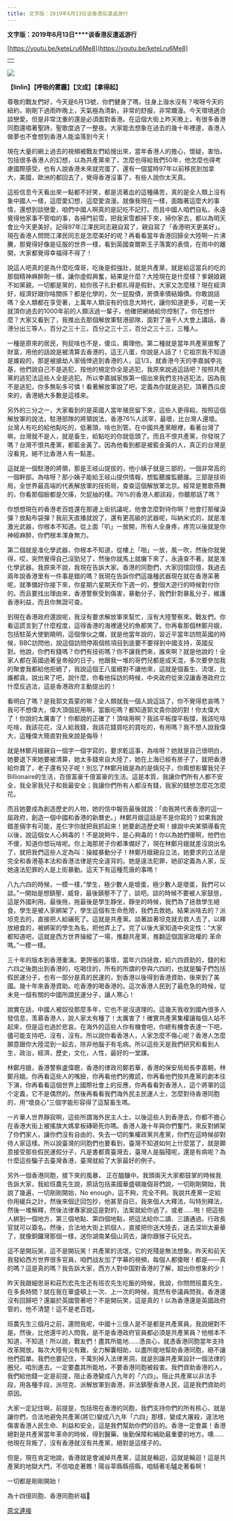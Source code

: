 ```yaml
---
title: 文字版：2019年6月13日谈香港反遣返游行
---
```


**文字版：****2019****年****6****月****13****日****谈香港反遣返游行**


[https://youtu.be/keteLru6Me8](https://youtu.be/keteLru6Me8)









|  |
| --- |
|  |  |





[![](https://1.bp.blogspot.com/-WsK2s83WWYo/XQLHSX_VAtI/AAAAAAAABvU/Rcjv1DqkPJQvYQREurcFhLUukjVv7JbBQCLcBGAs/s400/111.PNG)](https://1.bp.blogspot.com/-WsK2s83WWYo/XQLHSX_VAtI/AAAAAAAABvU/Rcjv1DqkPJQvYQREurcFhLUukjVv7JbBQCLcBGAs/s1600/111.PNG)



**【****linlin****】【呼吸的雾霾】【文成】【拿得起】**


尊敬的戰友們好，今天是6月13號，你們健身了嗎，往身上潑水沒有？唉呀今天的紐約，剛剛下過雨昨晚上，天氣極為清新，非常的舒服，非常爛漫。今天環境適合談戀愛。但是非常沈重的還是必須面對香港。在這個大街上昨天晚上，有很多香港同胞還唱著聖詩，聖歌度過了一整夜。大家能去想象在過去的幾十年裡邊，香港人做夢也不會想到香港人能淪落到今天！


現在大量的網上過去的視頻被戰友們給搜出來，當年香港人的擔心，懷疑，害怕，包括很多香港人的幻想，以為共產黨來了，怎麼也得給我們50年，他怎麼也得考慮國際感受，也有人說香港未來就完蛋了，還有一個當時97年以前移民到加拿大，美國，歐洲的都回去了，覺得香港沒事了，有些人說你太天真。


這些信息今天看出來一點都不好笑，都是流著血的這種痛苦，真的是全人類上沒有象中國人一樣，這麼愛幻想，這麼愛浪漫。就像我現在一樣，面臨著這麼大的事情，還想到談戀愛，咱們中國人啊真的是記吃不記打。而且中國人咱們自私，永遠覺得他家事不管咱的事，各掃門前雪，把我家雪都掃下來，掃你家去，都以為明天會比今天更美好。記得97年江澤民同志親自寫了，親自寫了「香港明天更美好」。現在香港人問問江澤民同志是怎麼美好的呢？再看看當年香港回歸全大陸啊一片沸騰，那覺得好像是征服的世界一樣，看到英國查爾斯王子落寞的表情，在雨中的離開，大家都覺得幸福得不得了！


說這人吧真的是為什麼吃偉哥，吃後是假強壯，就是共產黨，就是給這當兵的吃的那個精神麻醉劑一樣，讓你虛假興奮，結果是什麼？大陸現在是什麼樣？爹親娘親不如黨親，一切都是黨的，給你孩子扎針都扎得是假針。大家又怎麼樣？現在經濟好，經濟好跟你啥關係？都是化學的，欠一屁股債，房債車債結婚債。你敢說話嗎？全人類都在享受著，上萬年人類沒有的信息大時代，讓你知道更多，可能一天就頂你過去的1000年前的人類活過一輩子，他確把網絡給你控制了。你在想什麼？大家又看到了，我推出去那個解放軍駐港部隊，面對了幾千人大會上講話，香港分出三等人，百分之三十三，百分之三十三，百分之三十三，三種人。


一種是原來的居民，狗屁啥也不是，傻瓜，甭理他。第二種就是當年共產黨搶奪了財富，用他的話說是被清算去香港的，這王八蛋，你說是人話了！它祖宗我不知道是誰殺的，那是被搶劫人家僥倖逃到香港的人，這1/3，就香港今天的李嘉誠李兆基，他們說自己不是逃犯，按他的規定你全是逃犯，我原來說過這話吧？按照共產黨的逃犯法這些人全是逃犯。所以李嘉誠家族第一個出來我們支持逃犯法，因為我不是逃犯，你多無恥多可憐！看著解放軍說了吧，定義為你就是逃犯，頂著西瓜皮來的，香港絕大多數是這樣來。


另外的三分之一，大家看到的是英國人當年殖民留下來，這些人更得殺。按照這個解放軍的說法，駐港部隊的將領說法，香港76%人該宰，最壞，比台灣人還壞。台灣人有吃的給他點吃的，低著頭，啥也別管。在中國共產黨眼裡，看著台灣了嘛，台灣就不是人，就是畜生，給點吃的你就低頭了。而且不恨共產黨，你發現了嗎？台灣不恨共產黨，都藍金黃了。因為他看到都是被藍金黃的人，真正的台灣是沒看見，絕不比香港人有一點差。


這就是一個駐港的將領，那是王岐山提拔的，他小姨子就是三部的，一個非常高的一個幹部。為啥呀？那小姨子能給王岐山提供情報，想監聽誰監聽誰。三部是技術局，全世界最高端的代表解放軍的技術局，查查這個解放軍北京。經常是鶯歌燕舞的，你看那個臉都是欠揍，欠屁抽的樣。76%的香港人都該殺，你聽那話了嗎？


你想想現在的香港老百姓還在那邊上街抗議呢，他會怎麼對待你啊？他會打那催淚彈？放點布袋彈？我前天直播就說了，還有更高級的武器呢，叫納米式的，就是准激光武器，你根本不知道。從上面「叭」一放開，所有人全身疼，疼完以後就是你神經麻醉，你們根本渾身無力。


第二個就是准化學武器，你根本不知道，從樓上「啪」一放，風一吹，然後你就覺得，哎，突然覺得自己沒勁兒了，然後你就馬上就癱下來了，永遠查不著，就是准化學武器。我原來不說，我現在告訴大家。香港的同胞們，大家回憶回憶，我過去兩年說香港里有一件事是錯的嗎？我現在告訴你們這幾種武器現在就在香港呆著呢，就準備好你接下來，你星期六星期天你下週一的，整個大遊行的時候對付你的。而且要找出理由來，香港警察受到傷害，暴動分子，我們針對暴亂分子，維護香港利益，而且你無證可查。


到現在香港政府還說呢，我沒有要求解放軍來幫忙，沒有大陸警察來。戰友們，你看這謊言到了什麼程度，這得香港的海裡邊兒的魚都笑了。你再看那個林鄭月娥，包括駐英大使劉曉明，這個傢伙之爛，就是他當年說的，習近平當年訪問英國的時候，BBC訪問他，說這個訪問停兩個核項目到底要不要得到中國支持，英國反對。他說，你們有錢嗎？你們有技術嗎？你不讓我們來，誰來啊？就是他說的！全家人都在英國過著皇帝般的日子。他跟我一堆的哥們兒都是成天混，多次要參加我的聚會我都給他拒絕了，我說這個王八蛋絕對不讓他來，這就是個畜生、流氓，比誰都貪。說出來了吧，說什麼，你看他採訪的時候，中央政府從來沒讓香港政府立什麼反逃法，這是香港政府主動提出的！


看明白了嗎？是我郭文貴蒙的嘛？全人類就我一個人說這話了，你不覺得悲哀嗎？我可不想偉大，偉大頂個屁用啊，當飯吃嗎？都知道郭文貴你說的對！你太偉大了！你說的太厲害了！你都說的正確了！頂啥用啊？我該平板撐平板撐，我該吃啥吃啥，我該花花，沒人給我錢，我該花錢買吃的買吃的，有用嗎？我不想人說我偉大，這種偉大簡直對我來說是侮辱！


就是林鄭月娥親自一個字一個字寫的，要求乾這事，為啥呀？她就是自己很明白，她要退下來她要被清算，她太多錢來自大陸了，她在上海已經有房子了，就把香港給你賣了，老子還有兒子呢！別忘了林鄭月娥是為的是倆兒子，你甭想影響我兒子Billionaire的生活，百億富豪千億富豪的生活。這是本質，我讓你們所有人都不安全，我全家我兒子和我最安全；我讓你們所有人都沒有錢，我家的錢想怎麼花怎麼花。


而且她要成為創造歷史的人物，她的信中報告最後就說：「由我將代表香港的這一屆政府，創造一個中國和香港的新曆史。」林鄭月娥這話是不是你寫的？如果我說錯差倆字有可能，差仨字你就把我抓起來！她要創造歷史啊！據說中央某領導看完以後，說這個女人心夠毒的！不是說夠牛，是心夠毒的！你以為她們傻啊，他們也不傻，知道你想玩啥呢。你上海那房子你都準備好了，現在林鄭月娥就差沒說出名了，就把我們這些人定為叫：操縱暴動分子！林鄭月娥親自立法，她要求的立法是完全和香港基本法和香港法律是完全違背的。她是違法犯罪，她卻定義為人家，反她違法犯罪的人是上街暴動。這天下有這種荒唐的事嗎！


八九六四的時候，一模一樣，”學生，極少數人是壞蛋，極少數人是壞蛋，我們可以談。”一開始是想鎮壓，威脅，最後鎮壓不了了，談吧。談的時候不要被人家鼓慫，這是外國利用。最後拖，拖最後是學生靜坐，靜坐的時候，我們為了拯救學生絕食，學生是被人家綁架了，學生這個有生命危險，我們去救她。結果派啥去的？派坦克去的，直接把人給碾死了。這就是共產黨。談著談著坦克就去救人去了，以釋放絕食的，被綁架的學生為名，把他弄上了。完了以後大家知道中央定性：“大家都知道吧，這就是西方世界操縱了一場，推翻共産黨，推翻這個国家政權的 革命嗎。”一模一樣。


三十年的版本到香港重演。更誇張的事情，當年六四拯救，給六四資助的，錢的和六四之後跑出到香港的，吃喝住的，所有的所謂的參與六四的，也就是騙子們包括假民運分子，也有一部分是真的民運的，到香港以後得到香港資助，後來到了美國。幾十年來香港資助。吃香港的喝香港的。這次香港人民到了最危急的時候，從未見一個有關的中國所謂民運分子，讓人寒心！


說實在話，中國人被奴役那麼多年，它也不是沒道理的。這幾天我收到國內很多人發信息，羡慕香港人，說人家太有種了！太厲害了！確實共產黨集權讓每個人站不起來，但是這也過於悲哀。在海外的這些人你有機會吧，你總有機會表達一下吧，儘可能支持吧，沒有，沒有。所以説你看香港人，人家怎麼不傷心呢？香港人怎麼願意跟你大陸混到一起去，除非他腦子有毛病。所以這些天是我們研究和看到人生，政治，經濟，歷史，文化，人性，最好的一堂課。


林鄭月娥，香港警察盧偉聰，香港的律政司鄭若華，香港的保安局局長李嘉朝，林鄭月娥。你再看這些人的嘴臉，你再看他們的撒謊，你再看他們按共產黨的劇本往下演，你再看看這個世界上國際社會上的反應，你再看看對香港人，這个將軍的這个定義，它不是偶然的。然後再看看我們海外民主民運人士，怎麼對待香港同胞的，用“壞良心”三個字能形容得了這幫畜生嗎。


一片華人世界靜寂啊，這些所謂海外民主人士。以後這些人到香港去，你都不擔心在香港大街上被搖旗大媽拿板磚砸死你嗎。香港人幾十年與你們奮鬥，來反對綁架了你們家人，讓你們沒有自由的，失去一切的集權政黨共產黨，你們在這時候卻對待人家這樣。所以說臺灣的同胞們也要看到，臺灣不知道如何上什麼當了，就是願意接受那些假民運假分子，凡是書都賣臺灣去，臺灣人是腦殘呢，還是有病呢？為什麼這些騙子去臺灣香港，臺灣就給了大家最好的例子。


另外一個香港同胞，接下來的風暴， 正在醞釀中。我頭兩天大家都鼓掌的時候我告訴大家，我給班農先生說，原話包括美國華盛頓幾個哥們說，一切剛剛開始，我說了幾遍，一切剛剛開始，No enough，這不夠，完全不夠。我說共產黨一定給你用緩兵之計，然後來個迂回包抄，他甚至自已，我來個人大釋法，叫特別釋法，然後一堆解釋，然後法律專家說這是對的，法案就給你過了。或者……啪！把這些人綁到一個地方，第三個地點、第四個地點，把這法給你二讀、三讀通過。行政長官就可以簽名。然後，合法地大街上抓個人，直接把你送大陸去，送去深圳太豪華了，就像銅鑼灣那個一樣，送你湖南某個山洞去，讓你跟猴子玩兒去。


這不是開玩笑，這不是開玩笑！共產黨的流氓，它的兇殘是無法想象。昨天和前天我發給西方世界很多官員，咱們战友加了字幕的視頻，每個人都傻眼！都是——真的嗎？這是真的嗎？我告訴大家，西方人對中国對香港的了解，超出你想象的少！


昨天我跟細思哥和莊烈宏先生还有班农先生吃飯的時候，我說，你問問班農先生，在多長時間？就在我在華盛頓上一次、上一次的時候，竟然有參議員問我，香港還沒有回歸吧？還屬於英國管著吧？不是開玩笑，這是真的！以為香港還是英國政府管的，他不清楚！這不是老百姓。


班農先生三個月之前，還問我呢，中國十三億人是不是都是共產黨員，我說絕對不是。然後，比他還牛的人問我，是不是香港政府官員都必須是共產黨員？他根本不知道，不知道！所以說，戰友們！盡其所能地……憑良心，就憑香港同胞當年支持改革開放。每次大陸有災有難，全力解囊相助，以盡所能地幫助香港同胞，絕不讓他們孤單。我們也要記住，千萬別掉入法律黑洞，就是別讓共產黨設計一個法律的圈兒，咱別進去。一定要盡其所能地，不要香港同胞被殺害。我們資助香港的人，我們給他錢一定是前提，阻止香港變成八九年的「六四」。阻止共產黨以非法手段，用各種手段，派坦克、派解放軍到香港，非法鎮壓香港人民，這是我們資助的原因。


大家一定記住啊，前提是，包括現在香港的同胞，我們支持你們的所有核心，就是讓你們，合法地避免共產黨(將它)變成八九年「六四」那樣，變成大屠殺，違法地傷害香港人民生命、利益和安全，這是我們幫助你們的目的。香港一定會贏！香港絕對是共產黨當年革命的時候，得到醫藥、後勤保障和補助最重要的地方。噢……他現在背叛了，沒有香港就沒有共產黨，絕對是這樣子的。


但是，現在肯定地說，香港就是會滅掉共產黨，這就是輪迴，這就是輪迴！這是共產黨的地獄大門，不信咱走著瞧！陽谷莘縣縣搭縣，咱騎著毛驢走著看啊！


一切都是剛剛開始！


為十四億同胞、香港同胞祈福🙏

[原文連接](http://littleantvoice.blogspot.com/2019/06/2019613.html)